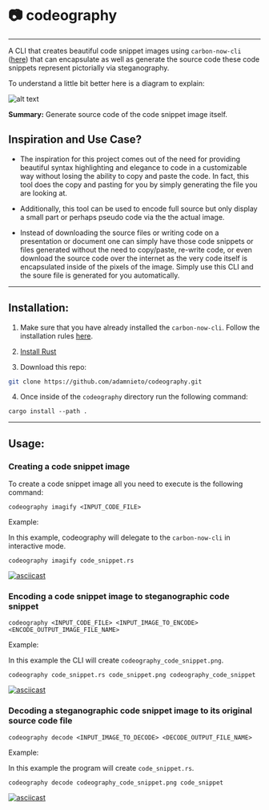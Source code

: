 # :camera: codeography
---
A CLI that creates beautiful code snippet images using `carbon-now-cli` ([here](https://github.com/mixn/carbon-now-cli)) that can encapsulate as well as generate the source code these code snippets represent pictorially via steganography. 

To understand a little bit better here is a diagram to explain:


![alt text](https://raw.githubusercontent.com/adamnieto/codeography/master/diagram.png)

**Summary:** Generate source code of the code snippet image itself.


## Inspiration and Use Case?

* The inspiration for this project comes out of the need for providing beautiful syntax highlighting and elegance to code in a customizable way without losing the ability to copy and paste the code. In fact, this tool does the copy and pasting for you by simply generating the file you are looking at.

* Additionally, this tool can be used to encode full source but only display a small part or perhaps pseudo code via the the actual image.

* Instead of downloading the source files or writing code on a presentation or document one can simply have those code snippets or files generated without the need to copy/paste, re-write code, or even download the source code over the internet as the very code itself is encapsulated inside of the pixels of the image. Simply use this CLI and the soure file is generated for you automatically.

---

## Installation:

1. Make sure that you have already installed the `carbon-now-cli`. Follow the installation rules [here](https://github.com/mixn/carbon-now-cli).

2. [Install Rust](https://www.rust-lang.org/tools/install/)

3. Download this repo:

```bash
git clone https://github.com/adamnieto/codeography.git

```

4. Once inside of the `codeography` directory run the following command: 

```
cargo install --path .
```

---
## Usage:

### Creating a code snippet image

To create a code snippet image all you need to execute is the following command:

```
codeography imagify <INPUT_CODE_FILE>
```

Example: 

In this example, codeography will delegate to the `carbon-now-cli` in interactive mode.

```
codeography imagify code_snippet.rs
```

[![asciicast](https://asciinema.org/a/244240.svg)](https://asciinema.org/a/244240)

### Encoding a code snippet image to steganographic code snippet

```
codeography <INPUT_CODE_FILE> <INPUT_IMAGE_TO_ENCODE> <ENCODE_OUTPUT_IMAGE_FILE_NAME>
```

Example: 

In this example the CLI will create `codeography_code_snippet.png`.

```
codeography code_snippet.rs code_snippet.png codeography_code_snippet
```

[![asciicast](https://asciinema.org/a/244241.svg)](https://asciinema.org/a/244241)

### Decoding a steganographic code snippet image to its original source code file

```
codeography decode <INPUT_IMAGE_TO_DECODE> <DECODE_OUTPUT_FILE_NAME>
```

Example: 

In this example the program will create `code_snippet.rs`.
```
codeography decode codeography_code_snippet.png code_snippet
```

[![asciicast](https://asciinema.org/a/244243.svg)](https://asciinema.org/a/244243)
